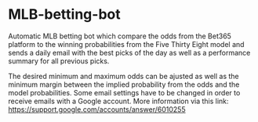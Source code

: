 # MLB-betting-bot

Automatic MLB betting bot which compare the odds from the Bet365 platform to the winning probabilities from the Five Thirty Eight model and sends a daily email with the best picks of the day as well as a performance summary for all previous picks. 

The desired minimum and maximum odds can be ajusted as well as the minimum margin between the implied probability from the odds and the model probabilities. 
Some email settings have to be changed in order to receive emails with a Google account. More information via this link: https://support.google.com/accounts/answer/6010255
